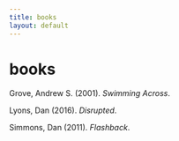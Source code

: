 ```yaml
---
title: books
layout: default
---
```

books
=====

Grove, Andrew S. (2001). *Swimming Across*.

Lyons, Dan (2016). *Disrupted*.

Simmons, Dan (2011). *Flashback*.
